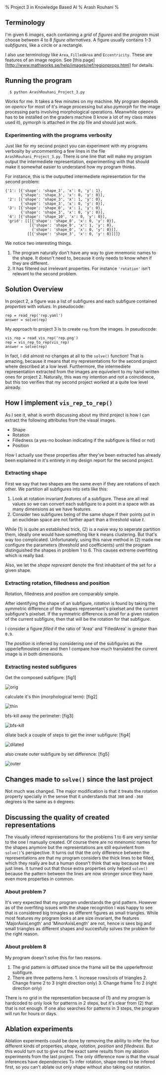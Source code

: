% Project 3 in Knowledge Based AI
% Arash Rouhani
%

## Terminology

I'm given 6 *images*, each containing a *grid* of *figures* and the
*program* must choose between 4 to 8 *figure alternatives*. A figure usually
contains 1-3 *subfigures*, like a circle or a rectangle.

I also use terminology like `Area`, `FilledArea` and `Eccentricity`.
These are features of an image region. See [this
page][http://www.mathworks.se/help/images/ref/regionprops.html] for details.

## Running the program

      $ python ArashRouhani_Project_3.py

Works for me. It takes a few minutes on my machine. My program depends on
*opencv* for most of it's image processing but also *pymorph* for the image
processing parts involving morphological operations. Meanwhile opencv
has to be installed on the graders machine (I know a lot of my class
mates used it), pymorph is attached in the zip file and should just
work.

### Experimenting with the programs verbosity

Just like for my second project you can experiment with my programs
verbosity by uncommenting a few lines in the file
`ArashRouhani_Project_3.py`. There is one line that will make my program
output the intermediete representation, experimenting with that should
make it somewhat easier to understand how my program thinks.

For instance, this is the outputted intermediete representation for the
second problem:

    {'1': [{'shape': 'shape_3', 'x': 0, 'y': 1},
           {'shape': 'shape_3', 'x': 0, 'y': 0}],
     '2': [{'shape': 'shape_3', 'x': 1, 'y': 0},
           {'shape': 'shape_3', 'x': 0, 'y': 0}],
     '3': [{'shape': 'shape_0', 'x': 1, 'y': 0},
           {'shape': 'shape_3', 'x': 0, 'y': 0}],
     '4': [{'shape': 'shape_10', 'x': 0, 'y': 0}],
     'grid': [[[{'shape': 'shape_0', 'x': 0, 'y': 0}],
               [{'shape': 'shape_0', 'x': 1, 'y': 0},
                {'shape': 'shape_0', 'x': 0, 'y': 0}]],
              [[{'shape': 'shape_3', 'x': 0, 'y': 0}]]]}

We notice two interesting things.

  1. The program naturally don't have any way to give mnemonic names to
     the shape. It doesn't need to, because it only needs to know when
     if they are different.
  2. It has filtered out irrelevant properties.  For instance
     `'rotation'` isn't relevant to the second problem.

## Solution Overview

In project 2, a figure was a list of subfigures and each subfigure contained
*properties* with *values*. In pseudocode:

    rep = read_rep('rep.yaml')
    answer = solve(rep)

My approach to project 3 is to create `rep` from the images. In pseudocode:

    vis_rep = read_vis_rep('rep.png')
    rep = vis_rep_to_rep(vis_rep)
    answer = solve(rep)

In fact, I did almost no changes at all to the `solve()` function! That
is amazing, because it means that my representations for the second
project where described at a low level. Furthermore, the intermediete
representation extracted from the images are equivelent to my hand
written ones for project 2.  Naturally, this was my intention and not a
coincidence, but this too verifies that my second project worked at a
quite low level already.

## How I implement `vis_rep_to_rep()`

As I see it, what is worth discussing about my third project is how I
can extract the following attributes from the visual images.

  * Shape
  * Rotation
  * Filledness (a yes-no boolean indicating if the subfigure is filled or not)
  * Position

How I actually use these properties after they've been extracted has
already been explained in it's entirety in my design report for the
second project.

### Extracting shape

First we say that two shapes are the same even if they are rotations of
each other. We partition all subfigures into sets like this:

  1. Look at rotation invariant *features* of a subfigure. These are all
     real values so we can convert each subfigure to a point in a space
     with as many dimensions as we have features.
  2. Consider two subfigures being of the same shape if their points put
     in an euclidean space are not farther apart than a threshold value
     *t*.

While (1) is quite an established trick, (2) is a naive way to seperate
partition them, ideally one would have something like k means
clustering. But that's way too complicated. Unfortunately, using this
naive method in (2) made me configure the parameters (threshold and
coefficients) until the program distinguished the shapes in problem 1 to
6. This causes extreme overfitting which is really bad.

Also, we let the *shape represant* denote the first inhabitant of the
set for a given shape.

### Extracting rotation, filledness and position

Rotation, filledness and position are comparably simple.

After identifying the shape of an subfigure, *rotation* is found by
taking the symmetric difference of the shapes representant's pixelset
and the current subfigure's pixelset. If the symmetric difference is
small for a given rotation of the current subfigure, then that will be
the rotation for that subfigure.

I consider a figure *filled* if the ratio of 'Area' and 'FilledArea' is
greater than `0.9`.

The *position* is inferred by considering one of the subfigures as the
upperleftmostest one and then I compare how much translated the current
image is in both dimensions.

### Extracting nested subfigures

Get the composed subfigure: [fig1]

![orig](img/orig.png)

calculate it's thin (morphological term): [fig2]

![thin](img/thin.png)

bfs-kill away the perimeter: [fig3]

![bfs-kill](img/bfs-kill.png)

dilate back a couple of steps to get the inner subfigure: [fig4]

![dilated](img/dilated.png)

also create outer subfigure by set difference: [fig5]

![outer](img/outer.png)

## Changes made to `solve()` since the last project

Not much was changed. The major modification is that it treats the
rotation property specially in the sense that it understands that `360`
and `-360` degrees is the same as `0` degrees.

## Discussing the quality of created representations

The visually infered representations for the problems 1 to 6 are very
similar to the one I manually created. Of course there are no mnenomic
names for the shapes anymore but the representations are still
equivelent from `solve()`'s perspective. It turns out that the only
difference between the representations are that my program considers the
thick lines to be filled, which they really are but a human doesn't
think that way because the are just lines. It turned out that those
extra properties only helped `solve()` because the pattern between the
lines are now stronger since they have even more properties in common.

### About problem 7

It's very expected that my program understands the grid pattern. However
as of the overfiting issues with the shape recognition I was happy to
see that is considered big trinagles as different figures as small
triangles. While most features my program looks at are size invariant,
the features 'MajorAxisLength' and 'MinorAxisLength' are not, hence is
sees big and small triangles as different shapes and succesfully solves
the problem for the right reason.

### About problem 8

My program doesn't solve this for two reasons.

  1. The grid pattern is diffused since the frame will be the
     upperleftmost subfigure.
  2. There are three patterns here.
    1. Increase rows/cols of triangles
    2. Change frame 2 to 3 (right direction only)
    3. Change frame 1 to 2 (right direction only)

There is no grid in the representation because of (1) and my program is
hardcoded to only look for patterns in 2 steps, but it's clear from (2)
that that is not enough. If one also searches for patterns in 3 steps,
the program will run for hours or days.

## Ablation experiments

Ablation experiments could be done by removing the ability to infer the
four different kinds of properties, *shape, rotation, position* and
*filledness*. But this would turn out to give out the exact same results
from my ablation experiments from the last project. The only difference
now is that the visual inferences have dependencies To infer rotation,
shape need to be infered first, so you can't ablate out only shape
without also taking out rotation.
